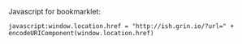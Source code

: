 Javascript for bookmarklet:


`javascript:window.location.href = "http://ish.grin.io/?url=" + encodeURIComponent(window.location.href)`
